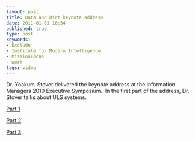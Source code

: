 ```yaml
---
layout: post
title: Data and Dirt keynote address
date: 2011-01-03 16:34
published: true
type: post
keywords:
- Exclude
- Institute for Modern Intelligence
- MissionFocus
- work
tags: video
---
```

Dr. Yoakum-Stover delivered the keynote address at the Information Managers 2010 Executive Symposium.  In the first part of the address, Dr. Stover talks about ULS systems.

[Part 1](http://www.information-management.com/resource-center/?id=10019338)

[Part 2](http://www.information-management.com/resource-center/?id=10019339)

[Part 3](http://www.information-management.com/resource-center/?id=10019340)
